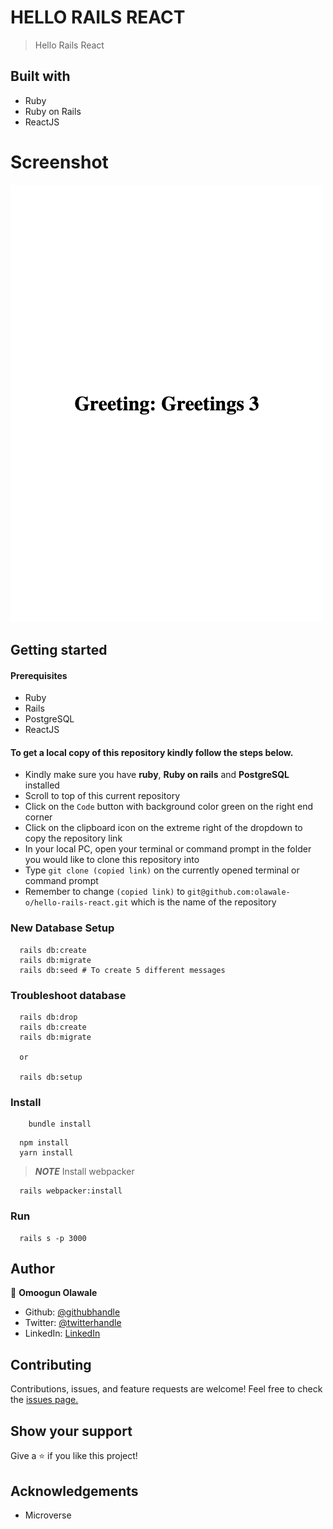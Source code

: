 # HELLO RAILS REACT

> Hello Rails React

## Built with

- Ruby
- Ruby on Rails
- ReactJS
# Screenshot
![screenshot](https://github.com/olawale-o/hello-rails-react/blob/develop/screenshot.png?raw=true")
## Getting started

#### Prerequisites

- Ruby
- Rails
- PostgreSQL
- ReactJS

#### To get a local copy of this repository kindly follow the steps below.

- Kindly make sure you have **ruby**, **Ruby on rails** and **PostgreSQL** installed
- Scroll to top of this current repository
- Click on the `Code` button with background color green on the right end corner
- Click on the clipboard icon on the extreme right of the dropdown to copy the repository link
- In your local PC, open your terminal or command prompt in the folder you would like to clone this repository into
- Type `git clone (copied link)` on the currently opened terminal or command prompt
- Remember to change `(copied link)` to `git@github.com:olawale-o/hello-rails-react.git` which is the name of the repository

### New Database Setup
```
  rails db:create
  rails db:migrate
  rails db:seed # To create 5 different messages
```
### Troubleshoot database
```
  rails db:drop
  rails db:create
  rails db:migrate

  or

  rails db:setup
```
### Install
```
    bundle install
```
```
  npm install
  yarn install
```
> **_NOTE_** Install webpacker
```
  rails webpacker:install
```
### Run 
```
  rails s -p 3000
```
## Author

👤 **Omoogun Olawale**

* Github: [@githubhandle](https://github.com/olawale-o)
* Twitter: [@twitterhandle](https://twitter.com/ibreaktherules)
* LinkedIn: [LinkedIn](https://www.linkedin.com/in/olawaleomoogun/)

## Contributing

Contributions, issues, and feature requests are welcome!
Feel free to check the [issues page.](https://github.com/olawale-o/hello-rails-react/issues)

## Show your support

Give a ⭐️ if you like this project!

## Acknowledgements

- Microverse